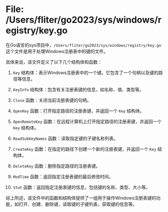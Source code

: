 # File: /Users/fliter/go2023/sys/windows/registry/key.go

在Go语言的sys项目中，`/Users/fliter/go2023/sys/windows/registry/key.go`这个文件是用于处理Windows注册表中的键的文件。

具体来说，该文件定义了以下几个结构体和函数：

1. `Key` 结构体：表示Windows注册表中的一个键。它包含了一个句柄以及键的路径等信息。

2. `KeyInfo` 结构体：包含有关注册表键的信息，如名称、值、类型等。

3. `Close` 函数：关闭当前注册表键的句柄。

4. `OpenKey` 函数：打开指定路径的注册表键，并返回一个 `Key` 结构体。

5. `OpenRemoteKey` 函数：在远程计算机上打开指定路径的注册表键，并返回一个 `Key` 结构体。

6. `ReadSubKeyNames` 函数：读取指定键的子键名称列表。

7. `CreateKey` 函数：在指定的路径下创建一个新的注册表键，并返回一个 `Key` 结构体。

8. `DeleteKey` 函数：删除指定路径的注册表键。

9. `ModTime` 函数：返回指定注册表键的最后修改时间。

10. `Stat` 函数：返回指定注册表键的信息，包括键的名称、类型、大小等。

综上所述，该文件中的函数和结构体提供了一组用于操作Windows注册表键的功能，如打开、创建、删除键，读取键的子键列表，获取键的信息等。

